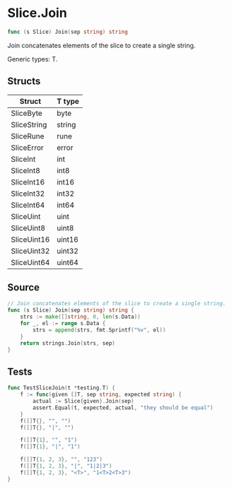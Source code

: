 # Slice.Join

```go
func (s Slice) Join(sep string) string
```

Join concatenates elements of the slice to create a single string.

Generic types: T.

## Structs

| Struct | T type |
| ------ | ------ |
| SliceByte | byte |
| SliceString | string |
| SliceRune | rune |
| SliceError | error |
| SliceInt | int |
| SliceInt8 | int8 |
| SliceInt16 | int16 |
| SliceInt32 | int32 |
| SliceInt64 | int64 |
| SliceUint | uint |
| SliceUint8 | uint8 |
| SliceUint16 | uint16 |
| SliceUint32 | uint32 |
| SliceUint64 | uint64 |

## Source

```go
// Join concatenates elements of the slice to create a single string.
func (s Slice) Join(sep string) string {
	strs := make([]string, 0, len(s.Data))
	for _, el := range s.Data {
		strs = append(strs, fmt.Sprintf("%v", el))
	}
	return strings.Join(strs, sep)
}
```

## Tests

```go
func TestSliceJoin(t *testing.T) {
	f := func(given []T, sep string, expected string) {
		actual := Slice{given}.Join(sep)
		assert.Equal(t, expected, actual, "they should be equal")
	}
	f([]T{}, "", "")
	f([]T{}, "|", "")

	f([]T{1}, "", "1")
	f([]T{1}, "|", "1")

	f([]T{1, 2, 3}, "", "123")
	f([]T{1, 2, 3}, "|", "1|2|3")
	f([]T{1, 2, 3}, "<T>", "1<T>2<T>3")
}
```